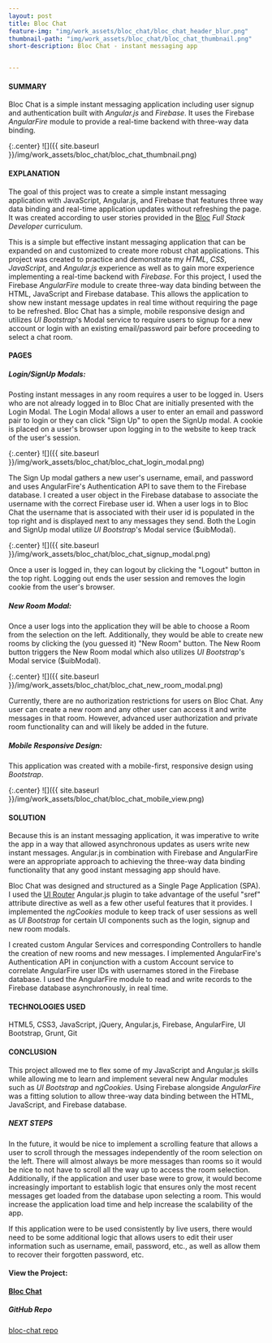 ```yaml
---
layout: post
title: Bloc Chat
feature-img: "img/work_assets/bloc_chat/bloc_chat_header_blur.png"
thumbnail-path: "img/work_assets/bloc_chat/bloc_chat_thumbnail.png"
short-description: Bloc Chat - instant messaging app


---
```

#### **SUMMARY**

Bloc Chat is a simple instant messaging application including user signup and authentication built with *Angular.js* and *Firebase*. It uses the Firebase *AngularFire* module to provide a real-time backend with three-way data binding.

{:.center}
![]({{ site.baseurl }}/img/work_assets/bloc_chat/bloc_chat_thumbnail.png)

#### **EXPLANATION**

The goal of this project was to create a simple instant messaging application with JavaScript, Angular.js, and Firebase that features three way data binding and real-time application updates without refreshing the page. It was created according to user stories provided in the <a href="http://bloc.io" target="_blank">Bloc</a> *Full Stack Developer* curriculum.

This is a simple but effective instant messaging application that can be expanded on and customized to create more robust chat applications. This project was created to practice and demonstrate my *HTML*, *CSS*, *JavaScript*, and *Angular.js* experience as well as to gain more experience implementing a real-time backend with *Firebase*. For this project, I used the Firebase *AngularFire* module to create three-way data binding between the HTML, JavaScript and Firebase database. This allows the application to show new instant message updates in real time without requiring the page to be refreshed. Bloc Chat has a simple, mobile responsive design and utilizes *UI Bootstrap*'s Modal service to require users to signup for a new account or login with an existing email/password pair before proceeding to select a chat room.

#### **PAGES**

##### **Login/SignUp Modals:**

Posting instant messages in any room requires a user to be logged in. Users who are not already logged in to Bloc Chat are initially presented with the Login Modal. The Login Modal allows a user to enter an email and password pair to login or they can click "Sign Up" to open the SignUp modal. A cookie is placed on a user's browser upon logging in to the website to keep track of the user's session.

{:.center}
![]({{ site.baseurl }}/img/work_assets/bloc_chat/bloc_chat_login_modal.png)

The Sign Up modal gathers a new user's username, email, and password and uses AngularFire's Authentication API to save them to the Firebase database. I created a user object in the Firebase database to associate the username with the correct Firebase user id. When a user logs in to Bloc Chat the username that is associated with their user id is populated in the top right and is displayed next to any messages they send. Both the Login and SignUp modal utilize *UI Bootstrap*'s Modal service ($uibModal).

{:.center}
![]({{ site.baseurl }}/img/work_assets/bloc_chat/bloc_chat_signup_modal.png)

Once a user is logged in, they can logout by clicking the "Logout" button in the top right. Logging out ends the user session and removes the login cookie from the user's browser.

##### **New Room Modal:**

Once a user logs into the application they will be able to choose a Room from the selection on the left. Additionally, they would be able to create new rooms by clicking the (you guessed it) "New Room" button. The New Room button triggers the New Room modal which also utilizes *UI Bootstrap*'s Modal service ($uibModal).

{:.center}
![]({{ site.baseurl }}/img/work_assets/bloc_chat/bloc_chat_new_room_modal.png)

Currently, there are no authorization restrictions for users on Bloc Chat. Any user can create a new room and any other user can access it and write messages in that room. However, advanced user authorization and private room functionality can and will likely be added in the future.

##### **Mobile Responsive Design:**

This application was created with a mobile-first, responsive design using *Bootstrap*.

{:.center}
![]({{ site.baseurl }}/img/work_assets/bloc_chat/bloc_chat_mobile_view.png)

#### **SOLUTION**

Because this is an instant messaging application, it was imperative to write the app in a way that allowed asynchronous updates as users write new instant messages. Angular.js in combination with Firebase and AngularFire were an appropriate approach to achieving the three-way data binding functionality that any good instant messaging app should have.

Bloc Chat was designed and structured as a Single Page Application (SPA). I used the <a href="https://ui-router.github.io/ng1/" target="_blank">UI Router</a> Angular.js plugin to take advantage of the useful "sref" attribute directive as well as a few other useful features that it provides. I implemented the *ngCookies* module to keep track of user sessions as well as *UI Bootstrap* for certain UI components such as the login, signup and new room modals.

I created custom Angular Services and corresponding Controllers to handle the creation of new rooms and new messages. I implemented AngularFire's Authentication API in conjunction with a custom Account service to correlate AngularFire user IDs with usernames stored in the Firebase database. I used the AngularFire module to read and write records to the Firebase database asynchronously, in real time.


#### **TECHNOLOGIES USED**

HTML5, CSS3, JavaScript, jQuery, Angular.js, Firebase, AngularFire, UI Bootstrap, Grunt, Git

#### **CONCLUSION**

This project allowed me to flex some of my JavaScript and Angular.js skills while allowing me to learn and implement several new Angular modules such as *UI Bootstrap* and *ngCookies*. Using Firebase alongside *AngularFire* was a fitting solution to allow three-way data binding between the HTML, JavaScript, and Firebase database.

##### **NEXT STEPS**

In the future, it would be nice to implement a scrolling feature that allows a user to scroll through the messages independently of the room selection on the left. There will almost always be more messages than rooms so it would be nice to not have to scroll all the way up to access the room selection. Additionally, if the application and user base were to grow, it would become increasingly important to establish logic that ensures only the most recent messages get loaded from the database upon selecting a room. This would increase the application load time and help increase the scalability of the app.

If this application were to be used consistently by live users, there would need to be some additional logic that allows users to edit their user information such as username, email, password, etc., as well as allow them to recover their forgotten password, etc.

#### View the Project:

**<a href="https://blocchat.netlify.com/" target="_blank">Bloc Chat</a>**

##### GitHub Repo
<a href="https://github.com/dmhuebner/bloc-chat" target="_blank">bloc-chat repo</a>
